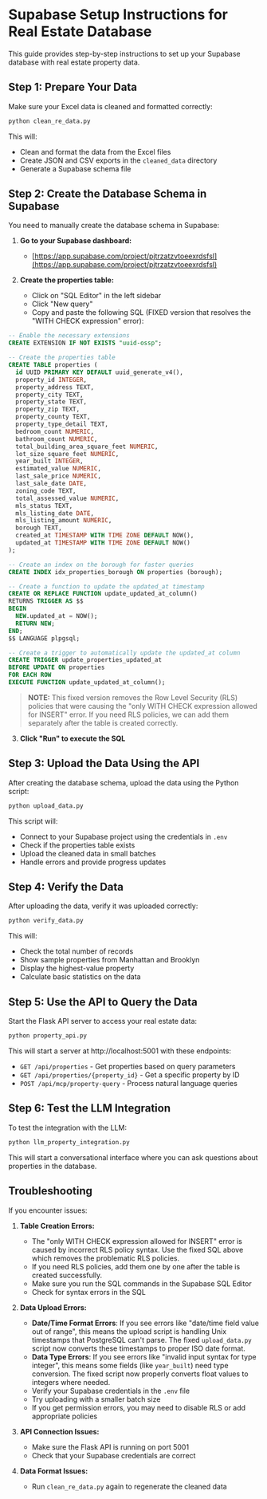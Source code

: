 # Supabase Setup Instructions for Real Estate Database

This guide provides step-by-step instructions to set up your Supabase database with real estate property data.

## Step 1: Prepare Your Data

Make sure your Excel data is cleaned and formatted correctly:

```bash
python clean_re_data.py
```

This will:
- Clean and format the data from the Excel files
- Create JSON and CSV exports in the `cleaned_data` directory
- Generate a Supabase schema file

## Step 2: Create the Database Schema in Supabase

You need to manually create the database schema in Supabase:

1. **Go to your Supabase dashboard:**
   - [https://app.supabase.com/project/pjtrzatzvtoeexrdsfsl](https://app.supabase.com/project/pjtrzatzvtoeexrdsfsl)

2. **Create the properties table:**
   - Click on "SQL Editor" in the left sidebar
   - Click "New query"
   - Copy and paste the following SQL (FIXED version that resolves the "WITH CHECK expression" error):

```sql
-- Enable the necessary extensions
CREATE EXTENSION IF NOT EXISTS "uuid-ossp";

-- Create the properties table
CREATE TABLE properties (
  id UUID PRIMARY KEY DEFAULT uuid_generate_v4(),
  property_id INTEGER,
  property_address TEXT,
  property_city TEXT,
  property_state TEXT,
  property_zip TEXT,
  property_county TEXT,
  property_type_detail TEXT,
  bedroom_count NUMERIC,
  bathroom_count NUMERIC,
  total_building_area_square_feet NUMERIC,
  lot_size_square_feet NUMERIC,
  year_built INTEGER,
  estimated_value NUMERIC,
  last_sale_price NUMERIC,
  last_sale_date DATE,
  zoning_code TEXT,
  total_assessed_value NUMERIC,
  mls_status TEXT,
  mls_listing_date DATE,
  mls_listing_amount NUMERIC,
  borough TEXT,
  created_at TIMESTAMP WITH TIME ZONE DEFAULT NOW(),
  updated_at TIMESTAMP WITH TIME ZONE DEFAULT NOW()
);

-- Create an index on the borough for faster queries
CREATE INDEX idx_properties_borough ON properties (borough);

-- Create a function to update the updated_at timestamp
CREATE OR REPLACE FUNCTION update_updated_at_column()
RETURNS TRIGGER AS $$
BEGIN
  NEW.updated_at = NOW();
  RETURN NEW;
END;
$$ LANGUAGE plpgsql;

-- Create a trigger to automatically update the updated_at column
CREATE TRIGGER update_properties_updated_at
BEFORE UPDATE ON properties
FOR EACH ROW
EXECUTE FUNCTION update_updated_at_column();
```

> **NOTE:** This fixed version removes the Row Level Security (RLS) policies that were causing the "only WITH CHECK expression allowed for INSERT" error. If you need RLS policies, we can add them separately after the table is created correctly.

3. **Click "Run" to execute the SQL**

## Step 3: Upload the Data Using the API

After creating the database schema, upload the data using the Python script:

```bash
python upload_data.py
```

This script will:
- Connect to your Supabase project using the credentials in `.env`
- Check if the properties table exists
- Upload the cleaned data in small batches
- Handle errors and provide progress updates

## Step 4: Verify the Data

After uploading the data, verify it was uploaded correctly:

```bash
python verify_data.py
```

This will:
- Check the total number of records
- Show sample properties from Manhattan and Brooklyn
- Display the highest-value property
- Calculate basic statistics on the data

## Step 5: Use the API to Query the Data

Start the Flask API server to access your real estate data:

```bash
python property_api.py
```

This will start a server at http://localhost:5001 with these endpoints:

- `GET /api/properties` - Get properties based on query parameters
- `GET /api/properties/{property_id}` - Get a specific property by ID
- `POST /api/mcp/property-query` - Process natural language queries

## Step 6: Test the LLM Integration

To test the integration with the LLM:

```bash
python llm_property_integration.py
```

This will start a conversational interface where you can ask questions about properties in the database.

## Troubleshooting

If you encounter issues:

1. **Table Creation Errors:**
   - The "only WITH CHECK expression allowed for INSERT" error is caused by incorrect RLS policy syntax. Use the fixed SQL above which removes the problematic RLS policies.
   - If you need RLS policies, add them one by one after the table is created successfully.
   - Make sure you run the SQL commands in the Supabase SQL Editor
   - Check for syntax errors in the SQL

2. **Data Upload Errors:**
   - **Date/Time Format Errors**: If you see errors like "date/time field value out of range", this means the upload script is handling Unix timestamps that PostgreSQL can't parse. The fixed `upload_data.py` script now converts these timestamps to proper ISO date format.
   - **Data Type Errors**: If you see errors like "invalid input syntax for type integer", this means some fields (like `year_built`) need type conversion. The fixed script now properly converts float values to integers where needed.
   - Verify your Supabase credentials in the `.env` file
   - Try uploading with a smaller batch size
   - If you get permission errors, you may need to disable RLS or add appropriate policies

3. **API Connection Issues:**
   - Make sure the Flask API is running on port 5001
   - Check that your Supabase credentials are correct

4. **Data Format Issues:**
   - Run `clean_re_data.py` again to regenerate the cleaned data 